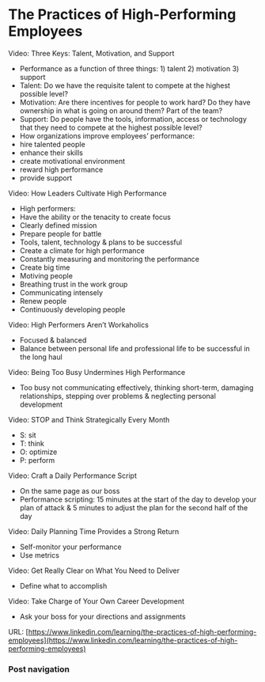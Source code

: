 # The Practices of High-Performing Employees

Video: Three Keys: Talent, Motivation, and Support

* Performance as a function of three things: 1) talent 2) motivation 3) support
* Talent: Do we have the requisite talent to compete at the highest possible level?
* Motivation: Are there incentives for people to work hard? Do they have ownership in what is going on around them? Part of the team?
* Support: Do people have the tools, information, access or technology that they need to compete at the highest possible level?
* How organizations improve employees’ performance:
* hire talented people
* enhance their skills
* create motivational environment
* reward high performance
* provide support

Video: How Leaders Cultivate High Performance

* High performers:
* Have the ability or the tenacity to create focus
* Clearly defined mission
* Prepare people for battle
* Tools, talent, technology & plans to be successful
* Create a climate for high performance
* Constantly measuring and monitoring the performance
* Create big time
* Motiving people
* Breathing trust in the work group
* Communicating intensely
* Renew people
* Continuously developing people

Video: High Performers Aren’t Workaholics

* Focused & balanced
* Balance between personal life and professional life to be successful in the long haul

Video: Being Too Busy Undermines High Performance

* Too busy not communicating effectively, thinking short-term, damaging relationships, stepping over problems & neglecting personal development

Video: STOP and Think Strategically Every Month

* S: sit
* T: think
* O: optimize
* P: perform

Video: Craft a Daily Performance Script

* On the same page as our boss
* Performance scripting: 15 minutes at the start of the day to develop your plan of attack & 5 minutes to adjust the plan for the second half of the day

Video: Daily Planning Time Provides a Strong Return

* Self-monitor your performance
* Use metrics

Video: Get Really Clear on What You Need to Deliver

* Define what to accomplish

Video: Take Charge of Your Own Career Development

* Ask your boss for your directions and assignments

URL: [https://www.linkedin.com/learning/the-practices-of-high-performing-employees](https://www.linkedin.com/learning/the-practices-of-high-performing-employees)

### Post navigation
